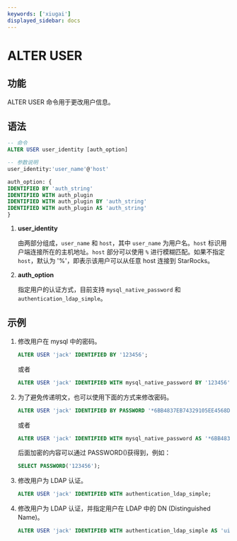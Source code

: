 ```yaml
---
keywords: ['xiugai'] 
displayed_sidebar: docs
---
```


# ALTER USER

## 功能

ALTER USER 命令用于更改用户信息。

## 语法

```SQL
-- 命令
ALTER USER user_identity [auth_option]

-- 参数说明
user_identity:'user_name'@'host'

auth_option: {
IDENTIFIED BY 'auth_string'
IDENTIFIED WITH auth_plugin
IDENTIFIED WITH auth_plugin BY 'auth_string'
IDENTIFIED WITH auth_plugin AS 'auth_string'
}
```

1. **user_identity**

    由两部分组成，`user_name` 和 `host`，其中 `user_name` 为用户名。`host` 标识用户端连接所在的主机地址。`host` 部分可以使用 `%` 进行模糊匹配。如果不指定 `host`，默认为 '%'，即表示该用户可以从任意 host 连接到 StarRocks。

2. **auth_option**

    指定用户的认证方式，目前支持 `mysql_native_password` 和 `authentication_ldap_simple`。

## 示例

1. 修改用户在 mysql 中的密码。

    ```sql
    ALTER USER 'jack' IDENTIFIED BY '123456';
    ```

    或者

    ```sql
    ALTER USER 'jack' IDENTIFIED WITH mysql_native_password BY '123456';
    ```

2. 为了避免传递明文，也可以使用下面的方式来修改密码。

    ```SQL
    ALTER USER 'jack' IDENTIFIED BY PASSWORD '*6BB4837EB74329105EE4568DDA7DC67ED2CA2AD9';
    ```

    或者

    ```SQL
    ALTER USER 'jack' IDENTIFIED WITH mysql_native_password AS '*6BB4837EB74329105EE4568DDA7DC67ED2CA2AD9';
    ```

    后面加密的内容可以通过 PASSWORD()获得到，例如：

    ```sql
    SELECT PASSWORD('123456');
    ```

3. 修改用户为 LDAP 认证。

    ```SQL
    ALTER USER 'jack' IDENTIFIED WITH authentication_ldap_simple;
    ```

4. 修改用户为 LDAP 认证，并指定用户在 LDAP 中的 DN (Distinguished Name)。

    ```SQL
    ALTER USER 'jack' IDENTIFIED WITH authentication_ldap_simple AS 'uid=jack,ou=company,dc=example,dc=com';
    ```
